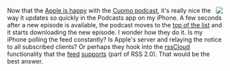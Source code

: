 <img src="http://scripting.com/images/2020/04/30/voila.png" border="0" align="right">Now that the <a href="http://scripting.com/2020/04/30.html#a142426">Apple is happy</a> with the <a href="http://this.how/cuomo/">Cuomo podcast</a>, it's really nice the way it updates so quickly in the Podcasts app on my iPhone. A few seconds after a new episode is available, the podcast moves to the <a href="http://scripting.com/images/2020/05/05/applePodcastsAppScreenShot.png">top of the list</a> and it starts downloading the new episode. I wonder how they do it. Is my iPhone polling the feed constantly? Is Apple's server and relaying the notice to all subscribed clients? Or perhaps they hook into the <a href="http://scripting.com/2015/06/02/rsscloudDomains.html">rssCloud</a> functionality that the <a href="http://xmlviewer.scripting.com/?url=http://scripting.com/cuomo/rss.xml">feed</a> <a href="http://scripting.com/images/2020/05/05/cloudElement.png">supports</a> (part of RSS 2.0). That would be the best answer. 
